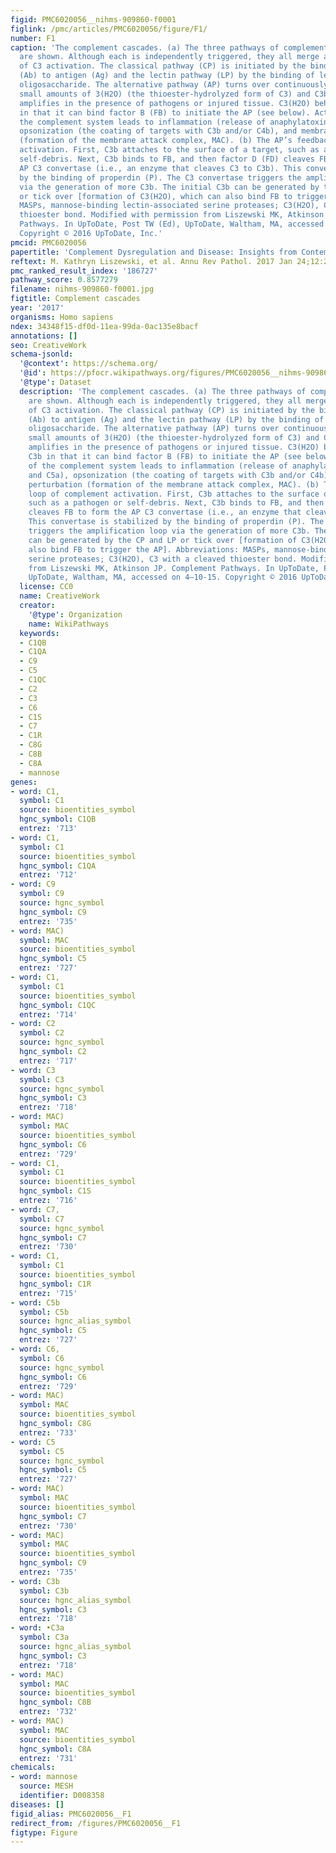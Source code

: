 ```yaml
---
figid: PMC6020056__nihms-909860-f0001
figlink: /pmc/articles/PMC6020056/figure/F1/
number: F1
caption: 'The complement cascades. (a) The three pathways of complement activation
  are shown. Although each is independently triggered, they all merge at the step
  of C3 activation. The classical pathway (CP) is initiated by the binding of antibody
  (Ab) to antigen (Ag) and the lectin pathway (LP) by the binding of lectin to an
  oligosaccharide. The alternative pathway (AP) turns over continuously, generating
  small amounts of 3(H2O) (the thioester-hydrolyzed form of C3) and C3b, which it
  amplifies in the presence of pathogens or injured tissue. C3(H2O) behaves like C3b
  in that it can bind factor B (FB) to initiate the AP (see below). Activation of
  the complement system leads to inflammation (release of anaphylatoxins C3a and C5a),
  opsonization (the coating of targets with C3b and/or C4b), and membrane perturbation
  (formation of the membrane attack complex, MAC). (b) The AP’s feedback loop of complement
  activation. First, C3b attaches to the surface of a target, such as a pathogen or
  self-debris. Next, C3b binds to FB, and then factor D (FD) cleaves FB to form the
  AP C3 convertase (i.e., an enzyme that cleaves C3 to C3b). This convertase is stabilized
  by the binding of properdin (P). The C3 convertase triggers the amplification loop
  via the generation of more C3b. The initial C3b can be generated by the CP and LP
  or tick over [formation of C3(H2O), which can also bind FB to trigger the AP]. Abbreviations:
  MASPs, mannose-binding lectin-associated serine proteases; C3(H2O), C3 with a cleaved
  thioester bond. Modified with permission from Liszewski MK, Atkinson JP. Complement
  Pathways. In UpToDate, Post TW (Ed), UpToDate, Waltham, MA, accessed on 4–10-15.
  Copyright © 2016 UpToDate, Inc.'
pmcid: PMC6020056
papertitle: 'Complement Dysregulation and Disease: Insights from Contemporary Genetics.'
reftext: M. Kathryn Liszewski, et al. Annu Rev Pathol. 2017 Jan 24;12:25-52.
pmc_ranked_result_index: '186727'
pathway_score: 0.8577279
filename: nihms-909860-f0001.jpg
figtitle: Complement cascades
year: '2017'
organisms: Homo sapiens
ndex: 34348f15-df0d-11ea-99da-0ac135e8bacf
annotations: []
seo: CreativeWork
schema-jsonld:
  '@context': https://schema.org/
  '@id': https://pfocr.wikipathways.org/figures/PMC6020056__nihms-909860-f0001.html
  '@type': Dataset
  description: 'The complement cascades. (a) The three pathways of complement activation
    are shown. Although each is independently triggered, they all merge at the step
    of C3 activation. The classical pathway (CP) is initiated by the binding of antibody
    (Ab) to antigen (Ag) and the lectin pathway (LP) by the binding of lectin to an
    oligosaccharide. The alternative pathway (AP) turns over continuously, generating
    small amounts of 3(H2O) (the thioester-hydrolyzed form of C3) and C3b, which it
    amplifies in the presence of pathogens or injured tissue. C3(H2O) behaves like
    C3b in that it can bind factor B (FB) to initiate the AP (see below). Activation
    of the complement system leads to inflammation (release of anaphylatoxins C3a
    and C5a), opsonization (the coating of targets with C3b and/or C4b), and membrane
    perturbation (formation of the membrane attack complex, MAC). (b) The AP’s feedback
    loop of complement activation. First, C3b attaches to the surface of a target,
    such as a pathogen or self-debris. Next, C3b binds to FB, and then factor D (FD)
    cleaves FB to form the AP C3 convertase (i.e., an enzyme that cleaves C3 to C3b).
    This convertase is stabilized by the binding of properdin (P). The C3 convertase
    triggers the amplification loop via the generation of more C3b. The initial C3b
    can be generated by the CP and LP or tick over [formation of C3(H2O), which can
    also bind FB to trigger the AP]. Abbreviations: MASPs, mannose-binding lectin-associated
    serine proteases; C3(H2O), C3 with a cleaved thioester bond. Modified with permission
    from Liszewski MK, Atkinson JP. Complement Pathways. In UpToDate, Post TW (Ed),
    UpToDate, Waltham, MA, accessed on 4–10-15. Copyright © 2016 UpToDate, Inc.'
  license: CC0
  name: CreativeWork
  creator:
    '@type': Organization
    name: WikiPathways
  keywords:
  - C1QB
  - C1QA
  - C9
  - C5
  - C1QC
  - C2
  - C3
  - C6
  - C1S
  - C7
  - C1R
  - C8G
  - C8B
  - C8A
  - mannose
genes:
- word: C1,
  symbol: C1
  source: bioentities_symbol
  hgnc_symbol: C1QB
  entrez: '713'
- word: C1,
  symbol: C1
  source: bioentities_symbol
  hgnc_symbol: C1QA
  entrez: '712'
- word: C9
  symbol: C9
  source: hgnc_symbol
  hgnc_symbol: C9
  entrez: '735'
- word: MAC)
  symbol: MAC
  source: bioentities_symbol
  hgnc_symbol: C5
  entrez: '727'
- word: C1,
  symbol: C1
  source: bioentities_symbol
  hgnc_symbol: C1QC
  entrez: '714'
- word: C2
  symbol: C2
  source: hgnc_symbol
  hgnc_symbol: C2
  entrez: '717'
- word: C3
  symbol: C3
  source: hgnc_symbol
  hgnc_symbol: C3
  entrez: '718'
- word: MAC)
  symbol: MAC
  source: bioentities_symbol
  hgnc_symbol: C6
  entrez: '729'
- word: C1,
  symbol: C1
  source: bioentities_symbol
  hgnc_symbol: C1S
  entrez: '716'
- word: C7,
  symbol: C7
  source: hgnc_symbol
  hgnc_symbol: C7
  entrez: '730'
- word: C1,
  symbol: C1
  source: bioentities_symbol
  hgnc_symbol: C1R
  entrez: '715'
- word: C5b
  symbol: C5b
  source: hgnc_alias_symbol
  hgnc_symbol: C5
  entrez: '727'
- word: C6,
  symbol: C6
  source: hgnc_symbol
  hgnc_symbol: C6
  entrez: '729'
- word: MAC)
  symbol: MAC
  source: bioentities_symbol
  hgnc_symbol: C8G
  entrez: '733'
- word: C5
  symbol: C5
  source: hgnc_symbol
  hgnc_symbol: C5
  entrez: '727'
- word: MAC)
  symbol: MAC
  source: bioentities_symbol
  hgnc_symbol: C7
  entrez: '730'
- word: MAC)
  symbol: MAC
  source: bioentities_symbol
  hgnc_symbol: C9
  entrez: '735'
- word: C3b
  symbol: C3b
  source: hgnc_alias_symbol
  hgnc_symbol: C3
  entrez: '718'
- word: •C3a
  symbol: C3a
  source: hgnc_alias_symbol
  hgnc_symbol: C3
  entrez: '718'
- word: MAC)
  symbol: MAC
  source: bioentities_symbol
  hgnc_symbol: C8B
  entrez: '732'
- word: MAC)
  symbol: MAC
  source: bioentities_symbol
  hgnc_symbol: C8A
  entrez: '731'
chemicals:
- word: mannose
  source: MESH
  identifier: D008358
diseases: []
figid_alias: PMC6020056__F1
redirect_from: /figures/PMC6020056__F1
figtype: Figure
---
```

